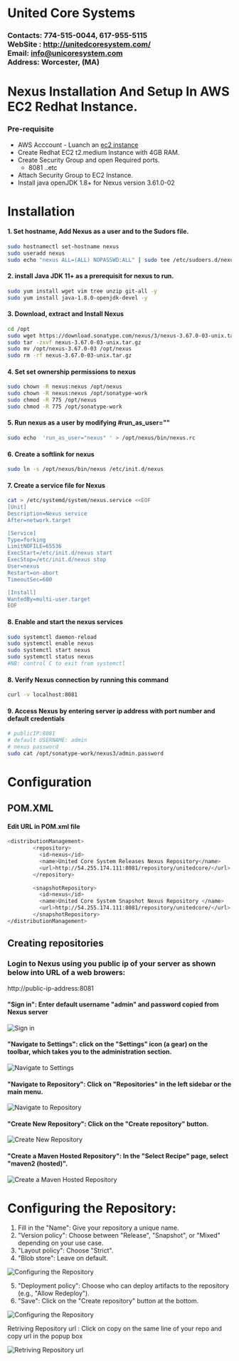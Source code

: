 # United Core Systems
### Contacts: 774-515-0044, 617-955-5115<br> WebSite : <http://unitedcoresystem.com/><br>Email: info@unicoresystem.com <br>Address: Worcester, (MA)

# Nexus Installation And Setup In AWS EC2 Redhat Instance.
### Pre-requisite
+ AWS Acccount - Luanch an [ec2 instance](../EC2_Instances/README.md)
+ Create Redhat EC2 t2.medium Instance with 4GB RAM.
+ Create Security Group and open Required ports.
   + 8081 ..etc
+ Attach Security Group to EC2 Instance.
+ Install java openJDK 1.8+ for Nexus version 3.61.0-02

# Installation

#### 1. Set hostname, Add Nexus as a user and to the Sudors file.
```sh
sudo hostnamectl set-hostname nexus
sudo useradd nexus
sudo echo "nexus ALL=(ALL) NOPASSWD:ALL" | sudo tee /etc/sudoers.d/nexus
```
#### 2. install Java JDK 11+ as a prerequisit for nexus to run.
```sh
sudo yum install wget vim tree unzip git-all -y
sudo yum install java-1.8.0-openjdk-devel -y
```
#### 3. Download, extract and Install Nexus
```sh
cd /opt
sudo wget https://download.sonatype.com/nexus/3/nexus-3.67.0-03-unix.tar.gz
sudo tar -zxvf nexus-3.67.0-03-unix.tar.gz
sudo mv /opt/nexus-3.67.0-03 /opt/nexus
sudo rm -rf nexus-3.67.0-03-unix.tar.gz
```
#### 4. Set set ownership permissions to nexus 
```sh
sudo chown -R nexus:nexus /opt/nexus
sudo chown -R nexus:nexus /opt/sonatype-work
sudo chmod -R 775 /opt/nexus
sudo chmod -R 775 /opt/sonatype-work
```
#### 5. Run nexus as a user by modifying #run_as_user="" 
```sh
sudo echo  'run_as_user="nexus" ' > /opt/nexus/bin/nexus.rc
```
#### 6. Create a softlink for nexus 
```sh
sudo ln -s /opt/nexus/bin/nexus /etc/init.d/nexus
```

#### 7. Create a service file for Nexus
```sh
cat > /etc/systemd/system/nexus.service <<EOF
[Unit]
Description=Nexus service
After=network.target

[Service]
Type=forking
LimitNOFILE=65536
ExecStart=/etc/init.d/nexus start
ExecStop=/etc/init.d/nexus stop 
User=nexus
Restart=on-abort
TimeoutSec=600

[Install]
WantedBy=multi-user.target
EOF
```

#### 8. Enable and start the nexus services
```sh
sudo systemctl daemon-reload
sudo systemctl enable nexus
sudo systemctl start nexus
sudo systemctl status nexus
#NB: control C to exit from systemctl 
```
#### 8. Verify Nexus connection by running this command
```sh
curl -v localhost:8081
```
#### 9. Access Nexus by entering server ip address with port number and default credentials
```sh
# publicIP:8081
# default USERNAME: admin
# nexus password 
sudo cat /opt/sonatype-work/nexus3/admin.password   
```
# Configuration

## POM.XML 

#### Edit URL in POM.xml file
```sh
<distributionManagement>
	    <repository>
	      <id>nexus</id>
	      <name>United Core System Releases Nexus Repository</name>
	      <url>http://54.255.174.111:8081/repository/unitedcore/</url>
	    </repository>
	    
	    <snapshotRepository>
	      <id>nexus</id>
	      <name>United Core System Snapshot Nexus Repository </name>
	      <url>http://54.255.174.111:8081/repository/unitedcore/</url>
	    </snapshotRepository>    
</distributionManagement>
```

## Creating repositories

### Login to Nexus using you public ip of your server as shown below into URL of a web browers:
http://public-ip-address:8081    

#### "Sign in": Enter default username "admin" and password copied from Nexus server 
![Sign in](https://github.com/unitedcoresystems/Bootcampclass-2023/assets/63193071/ae9faaee-a095-438f-a8f2-45af3747d4f8)

#### "Navigate to Settings": click on the "Settings" icon (a gear) on the toolbar, which takes you to the administration section.    
![Navigate to Settings](https://github.com/unitedcoresystems/Bootcampclass-2023/assets/63193071/d42cf86a-604e-4474-b037-877937dcf48d)

#### "Navigate to Repository": Click on "Repositories" in the left sidebar or the main menu.
![Navigate to Repository](https://github.com/unitedcoresystems/Bootcampclass-2023/assets/63193071/af947112-9f02-4122-a766-87a1bb544dc8)

#### "Create New Repository": Click on the "Create repository" button.
![Create New Repository](https://github.com/unitedcoresystems/Bootcampclass-2023/assets/63193071/791cb26c-a4d4-4357-9a69-9561b0014cd0)

#### "Create a Maven Hosted Repository": In the "Select Recipe" page, select "maven2 (hosted)".
![Create a Maven Hosted Repository](https://github.com/unitedcoresystems/Bootcampclass-2023/assets/63193071/165ed860-e7da-4612-8c53-950c0b7acd32)

# Configuring the Repository:
1. Fill in the "Name": Give your repository a unique name.
2. "Version policy": Choose between "Release", "Snapshot", or "Mixed" depending on your use case.
3. "Layout policy": Choose "Strict".
4. "Blob store": Leave on default.
      
![Configuring the Repository](https://github.com/unitedcoresystems/Bootcampclass-2023/assets/63193071/87b8cf2a-99b3-4374-a231-37c7f0f1c5ba)

5. "Deployment policy": Choose who can deploy artifacts to the repository (e.g., "Allow Redeploy"). 
6. "Save": Click on the "Create repository" button at the bottom.
      
![Configuring the Repository](https://github.com/unitedcoresystems/Bootcampclass-2023/assets/63193071/ec5c6d12-ac0f-402b-a747-432c373444c5)

Retriving Repository url : Click on copy on the same line of your repo and copy url in the popup box

![Retriving Repository url](https://github.com/unitedcoresystems/Bootcampclass-2023/assets/63193071/a3b6353b-3775-48c9-be7d-e0e900d56b3e)